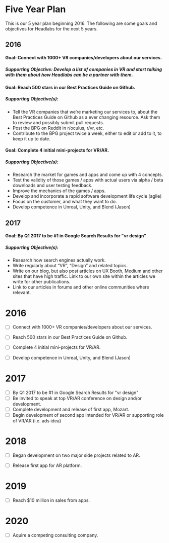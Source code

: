 # Five Year Plan
This is our 5 year plan beginning 2016.
The following are some goals and objectives for Headlabs for the next 5 years.

## 2016
#### Goal: Connect with 1000+ VR companies/developers about our services.
##### Supporting Objective: Develop a list of companies in VR and start talking with them about how Headlabs can be a partner with them.

#### Goal: Reach 500 stars in our Best Practices Guide on Github.
##### Supporting Objective(s):
- Tell the VR companies that we’re marketing our services to, about the Best Practices Guide on Github as a ever changing resource. Ask them to review and possibly submit pull requests.
- Post the BPG on Reddit in r/oculus, r/vr, etc.
- Contribute to the BPG project twice a week, either to edit or add to it, to keep it up to date.

#### Goal:  Complete 4 initial mini-projects for VR/AR.
##### Supporting Objective(s):
- Research the market for games and apps and come up with 4 concepts.
- Test the validity of those games / apps with actual users via alpha / beta downloads and user testing feedback.
- Improve the mechanics of the games / apps.
- Develop and incorporate a rapid software development life cycle (agile)
- Focus on the customer, and what they want to do.
- Develop competence in Unreal, Unity, and Blend (Jason) 

## 2017
#### Goal: By Q1 2017 to be #1 in Google Search Results for "vr design"
##### Supporting Objective(s):
- Research how search engines actually work.
- Write regularly about “VR”, “Design” and related topics.
- Write on our blog, but also post articles on UX Booth, Medium and other sites that have high traffic. Link to our own site within the articles we write for other publications.
- Link to our articles in forums and other online communities where relevant.





# 2016
- [ ] Connect with 1000+ VR companies/developers about our services.
- [ ] Reach 500 stars in our Best Practices Guide on Github.
- [ ] Complete 4 initial mini-projects for VR/AR.
- [ ] Develop competence in Unreal, Unity, and Blend (Jason) 


# 2017
- [ ] By Q1 2017 to be #1 in Google Search Results for "vr design"
- [ ] Be invited to speak at top VR/AR conference on design and/or development.
- [ ] Complete development and release of first app, Mozart.
- [ ] Begin development of second app intended for VR/AR or supporting role of VR/AR (i.e. ads idea)

# 2018
- [ ] Began development on two major side projects related to AR.
- [ ] Release first app for AR platform.


# 2019
- [ ] Reach $10 million in sales from apps.

# 2020
- [ ] Aquire a competing consulting company. 
